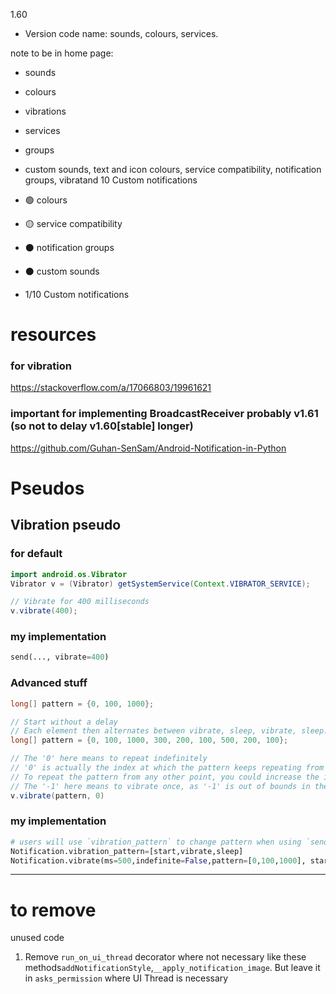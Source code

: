 1.60 
- Version code name: sounds, colours, services.
 
note to be in home page: 
- sounds
- colours
- vibrations
- services
- groups

- custom sounds, text and icon colours, service compatibility, notification groups, vibratand 10 Custom notifications

- 🟢 colours
- 🟡 service compatibility
- ⚫ notification groups
- ⚫ custom sounds
- 1/10 Custom notifications



# resources
### for vibration
https://stackoverflow.com/a/17066803/19961621

### important for implementing BroadcastReceiver probably v1.61 (so not to delay v1.60[stable] longer)
https://github.com/Guhan-SenSam/Android-Notification-in-Python

# Pseudos

## Vibration pseudo
### for default

```java
import android.os.Vibrator
Vibrator v = (Vibrator) getSystemService(Context.VIBRATOR_SERVICE);

// Vibrate for 400 milliseconds
v.vibrate(400);
```

### my implementation
```python
send(..., vibrate=400)
```

### Advanced stuff

```java
long[] pattern = {0, 100, 1000};

// Start without a delay
// Each element then alternates between vibrate, sleep, vibrate, sleep...
long[] pattern = {0, 100, 1000, 300, 200, 100, 500, 200, 100};

// The '0' here means to repeat indefinitely
// '0' is actually the index at which the pattern keeps repeating from (the start)
// To repeat the pattern from any other point, you could increase the index, e.g. '1'
// The '-1' here means to vibrate once, as '-1' is out of bounds in the pattern array.
v.vibrate(pattern, 0)
```

### my implementation

```python
# users will use `vibration_pattern` to change pattern when using `send`
Notification.vibration_pattern=[start,vibrate,sleep]
Notification.vibrate(ms=500,indefinite=False,pattern=[0,100,1000], start=0)
```


---
# to remove 
unused code
1. Remove `run_on_ui_thread` decorator where not necessary like these methods`addNotificationStyle`,`__apply_notification_image`.
But leave it in `asks_permission` where UI Thread is necessary
